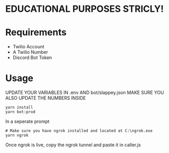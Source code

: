 # EDUCATIONAL PURPOSES STRICLY!

# Requirements

- Twilio Account
- A Twilio Number 
- Discord Bot Token

# Usage

UPDATE YOUR VARIABLES IN .env AND bot/slappey.json
MAKE SURE YOU ALSO UPDATE THE NUMBERS INSIDE 

```
yarn install
yarn bot:prod
```
In a seperate prompt
```
# Make sure you have ngrok installed and located at C:\ngrok.exe
yarn ngrok
```
Once ngrok is live, copy the ngrok tunnel and paste it in caller.js

